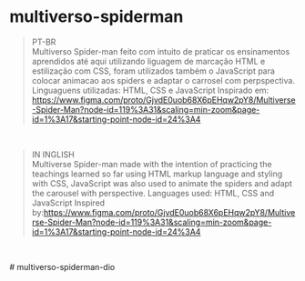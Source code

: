 # multiverso-spiderman

>PT-BR <br>
Multiverso Spider-man feito com intuito de praticar os ensinamentos aprendidos até aqui utilizando liguagem de marcação HTML e estilização com CSS, foram utilizados também o JavaScript para colocar  animacao aos spiders e adaptar o carrosel com perpspectiva.
Linguaguens utilizadas: HTML, CSS e JavaScript
Inspirado em: <https://www.figma.com/proto/GjvdE0uob68X6pEHqw2pY8/Multiverse-Spider-Man?node-id=119%3A31&scaling=min-zoom&page-id=1%3A17&starting-point-node-id=24%3A4>
<br>

>IN INGLISH <br>
Multiverse Spider-man made with the intention of practicing the teachings learned so far using HTML markup language and styling with CSS, JavaScript was also used to animate the spiders and adapt the carousel with perspective.
Languages ​​used: HTML, CSS and JavaScript
Inspired by:<https://www.figma.com/proto/GjvdE0uob68X6pEHqw2pY8/Multiverse-Spider-Man?node-id=119%3A31&scaling=min-zoom&page-id=1%3A17&starting-point-node-id=24%3A4>
<br>


#   m u l t i v e r s o - s p i d e r m a n - d i o  
 